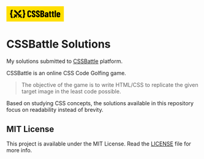 <img src="logo-cssbattle.png" alt="CSSBattle Logo" width="150">

# CSSBattle Solutions

My solutions submitted to [CSSBattle](https://cssbattle.dev/) platform.

CSSBattle is an online CSS Code Golfing game.
> The objective of the game is to write HTML/CSS to replicate the given target image in the least code possible.

Based on studying CSS concepts, the solutions available in this repository focus on readability instead of brevity.

## MIT License

This project is available under the MIT License. Read the [LICENSE](LICENSE) file for more info.
